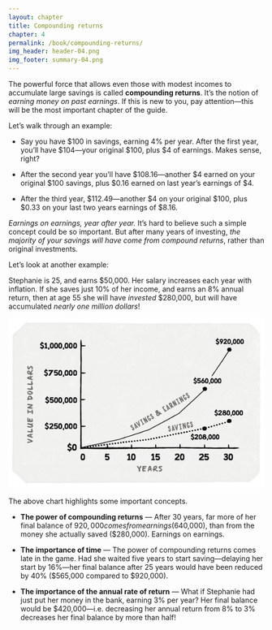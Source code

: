 ```yaml
---
layout: chapter
title: Compounding returns
chapter: 4
permalink: /book/compounding-returns/
img_header: header-04.png
img_footer: summary-04.png
---
```


The powerful force that allows even those with modest incomes to accumulate large savings is called **compounding returns**. It’s the notion of *earning money on past earnings*. If this is new to you, pay attention—this will be the most important chapter of the guide.

Let’s walk through an example:

- Say you have $100 in savings, earning 4% per year. After the first year, you’ll have $104—your original $100, plus $4 of earnings. Makes sense, right? 

- After the second year you’ll have $108.16—another $4 earned on your original $100 savings, plus $0.16 earned on last year’s earnings of $4.

- After the third year, $112.49—another $4 on your original $100, plus $0.33 on your last two years earnings of $8.16.

*Earnings on earnings, year after year.* It’s hard to believe such a simple concept could be so important. But after many years of investing, *the majority of your savings will have come from compound returns*, rather than original investments.

Let’s look at another example:

Stephanie is 25, and earns $50,000. Her salary increases each year with inflation. If she saves just 10% of her income, and earns an 8% annual return, then at age 55 she will have *invested* $280,000, but will have accumulated *nearly one million dollars*!

![](/assets/img/chart-04.png)

The above chart highlights some important concepts.

- **The power of compounding returns** — After 30 years, far more of her final balance of $920,000 comes from earnings ($640,000), than from the money she actually saved ($280,000). Earnings on earnings.

- **The importance of time** — The power of compounding returns comes late in the game. Had she waited five years to start saving—delaying her start by 16%—her final balance after 25 years would have been reduced by 40% ($565,000 compared to $920,000).

- **The importance of the annual rate of return** — What if Stephanie had just put her money in the bank, earning 3% per year? Her final balance would be $420,000—i.e. decreasing her annual return from 8% to 3% decreases her final balance by more than half!